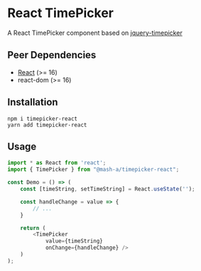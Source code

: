 # React TimePicker

A React TimePicker component based on [jquery-timepicker](https://github.com/jonthornton/jquery-timepicker)

## Peer Dependencies

- [React](https://reactjs.org/) (>= 16)
- react-dom (>= 16)

## Installation

```node
npm i timepicker-react
yarn add timepicker-react
```

## Usage

```javascript
import * as React from 'react';
import { TimePicker } from "@mash-a/timepicker-react";

const Demo = () => (
	const [timeString, setTimeString] = React.useState('');

	const handleChange = value => {
		// ...
	}

	return (
		<TimePicker
			value={timeString}
			onChange={handleChange} />
	)
);
```
